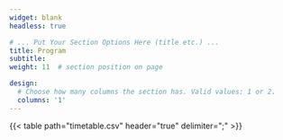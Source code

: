 ```yaml
---
widget: blank
headless: true

# ... Put Your Section Options Here (title etc.) ...
title: Program
subtitle:
weight: 11  # section position on page

design:
  # Choose how many columns the section has. Valid values: 1 or 2.
  columns: '1'
---
```


{{< table path="timetable.csv" header="true" delimiter=";" >}}
